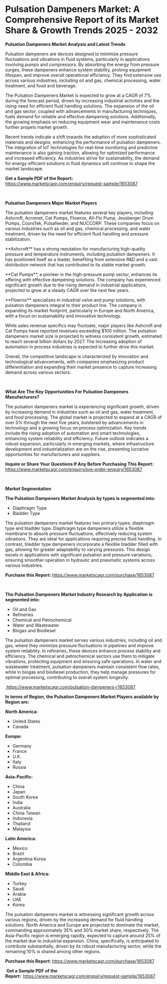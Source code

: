 <p><h1>Pulsation Dampeners Market: A Comprehensive Report of its Market Share & Growth Trends 2025 - 2032</h1></p><p><strong>Pulsation Dampeners Market Analysis and Latest Trends</strong></p>
<p><p>Pulsation dampeners are devices designed to minimize pressure fluctuations and vibrations in fluid systems, particularly in applications involving pumps and compressors. By absorbing the energy from pressure surges, these dampeners enhance system stability, prolong equipment lifespan, and improve overall operational efficiency. They find extensive use across various industries, including oil and gas, chemical processing, water treatment, and food and beverage.</p><p>The Pulsation Dampeners Market is expected to grow at a CAGR of 7% during the forecast period, driven by increasing industrial activities and the rising need for efficient fluid handling solutions. The expansion of the oil and gas sector, coupled with advancements in manufacturing techniques, fuels demand for reliable and effective dampening solutions. Additionally, the growing emphasis on reducing equipment wear and maintenance costs further propels market growth.</p><p>Recent trends indicate a shift towards the adoption of more sophisticated materials and designs, enhancing the performance of pulsation dampeners. The integration of IoT technologies for real-time monitoring and predictive maintenance is also gaining traction, allowing for optimized performance and increased efficiency. As industries strive for sustainability, the demand for energy-efficient solutions in fluid dynamics will continue to shape the market landscape.</p></p>
<p><strong>Get a Sample PDF of the Report:&nbsp;</strong> <a href="https://www.marketscagr.com/enquiry/request-sample/1653087?utm_campaign=3355&utm_medium=2&utm_source=Github&utm_content=ia&utm_term=16042025&utm_id=pulsation-dampeners">https://www.marketscagr.com/enquiry/request-sample/1653087</a></p>
<p>&nbsp;</p>
<p><strong>Pulsation Dampeners Major Market Players</strong></p>
<p><p>The pulsation dampeners market features several key players, including Ashcroft, Acromet, Cat Pumps, Flowrox, All-Flo Pump, Jessberger Drum Pumps, CoorsTek, Pulsafeeder, and NUCCORP. These companies focus on various industries such as oil and gas, chemical processing, and water treatment, driven by the need for efficient fluid handling and pressure stabilization.</p><p>**Ashcroft** has a strong reputation for manufacturing high-quality pressure and temperature instruments, including pulsation dampeners. It has positioned itself as a leader, benefiting from extensive R&D and a vast distribution network that has contributed to its stable market growth.</p><p>**Cat Pumps**, a pioneer in the high-pressure pump sector, enhances its offering with effective dampening solutions. The company has experienced significant growth due to the rising demand in industrial applications, projected to grow at a steady CAGR over the next few years.</p><p>**Flowrox** specializes in industrial valve and pump solutions, with pulsation dampeners integral to their product line. The company is expanding its market footprint, particularly in Europe and North America, with a focus on sustainability and innovative technology.</p><p>While sales revenue specifics may fluctuate, major players like Ashcroft and Cat Pumps have reported revenues exceeding $100 million. The pulsation dampeners market size is projected to witness consistent growth, estimated to reach several billion dollars by 2027. The increasing adoption of automation in process industries is expected to further drive this market.</p><p>Overall, the competitive landscape is characterized by innovation and technological advancements, with companies emphasizing product differentiation and expanding their market presence to capture increasing demand across various sectors.</p></p>
<p>&nbsp;</p>
<p><strong>What Are The Key Opportunities For Pulsation Dampeners Manufacturers?</strong></p>
<p><p>The pulsation dampeners market is experiencing significant growth, driven by increasing demand in industries such as oil and gas, water treatment, and food processing. The global market is projected to expand at a CAGR of over 5% through the next five years, bolstered by advancements in technology and a growing focus on process optimization. Key trends include the rising adoption of automation and smart technologies, enhancing system reliability and efficiency. Future outlook indicates a robust expansion, particularly in emerging markets, where infrastructure development and industrialization are on the rise, presenting lucrative opportunities for manufacturers and suppliers.</p></p>
<p><strong>Inquire or Share Your Questions If Any Before Purchasing This Report:</strong> <a href="https://www.marketscagr.com/enquiry/pre-order-enquiry/1653087?utm_campaign=3355&utm_medium=2&utm_source=Github&utm_content=ia&utm_term=16042025&utm_id=pulsation-dampeners">https://www.marketscagr.com/enquiry/pre-order-enquiry/1653087</a></p>
<p>&nbsp;</p>
<p><strong>Market Segmentation</strong></p>
<p><strong>The Pulsation Dampeners Market Analysis by types is segmented into:</strong></p>
<p><ul><li>Diaphragm Type</li><li>Bladder Type</li></ul></p>
<p><p>The pulsation dampeners market features two primary types: diaphragm type and bladder type. Diaphragm type dampeners utilize a flexible membrane to absorb pressure fluctuations, effectively reducing system vibrations. They are ideal for applications requiring precise fluid handling. In contrast, bladder type dampeners incorporate a flexible bladder filled with gas, allowing for greater adaptability to varying pressures. This design excels in applications with significant pulsation and pressure variations, ensuring smoother operation in hydraulic and pneumatic systems across various industries.</p></p>
<p><strong>Purchase this Report:&nbsp;</strong><a href="https://www.marketscagr.com/purchase/1653087?utm_campaign=3355&utm_medium=2&utm_source=Github&utm_content=ia&utm_term=16042025&utm_id=pulsation-dampeners">https://www.marketscagr.com/purchase/1653087</a></p>
<p>&nbsp;</p>
<p><strong>The Pulsation Dampeners Market Industry Research by Application is segmented into:</strong></p>
<p><ul><li>Oil and Gas</li><li>Refineries</li><li>Chemical and Petrochemical</li><li>Water and Wastewater</li><li>Biogas and Biodiesel</li></ul></p>
<p><p>The pulsation dampeners market serves various industries, including oil and gas, where they minimize pressure fluctuations in pipelines and improve system reliability. In refineries, these devices enhance process stability and efficiency. The chemical and petrochemical sectors use them to mitigate vibrations, protecting equipment and ensuring safe operations. In water and wastewater treatment, pulsation dampeners maintain consistent flow rates, while in biogas and biodiesel production, they help manage pressures for optimal processing, contributing to overall system longevity.</p></p>
<p><a href="https://www.marketscagr.com/pulsation-dampeners-r1653087?utm_campaign=3355&utm_medium=2&utm_source=Github&utm_content=ia&utm_term=16042025&utm_id=pulsation-dampeners">&nbsp;https://www.marketscagr.com/pulsation-dampeners-r1653087</a></p>
<p><strong>In terms of Region, the Pulsation Dampeners Market Players available by Region are:</strong></p>
<p>
    <p> <strong> North America: </strong>
        <ul>
            <li>United States</li>
            <li>Canada</li>
        </ul>
        </p> 
    <p> <strong> Europe: </strong>
        <ul>
            <li>Germany</li>
            <li>France</li>
            <li>U.K.</li>
            <li>Italy</li>
            <li>Russia</li>
        </ul>
        </p> 
    <p> <strong> Asia-Pacific: </strong>
        <ul>
            <li>China</li>
            <li>Japan</li>
            <li>South Korea</li>
            <li>India</li>
            <li>Australia</li>
            <li>China Taiwan</li>
            <li>Indonesia</li>
            <li>Thailand</li>
            <li>Malaysia</li>
        </ul>
        </p> 
    <p> <strong> Latin America: </strong>
        <ul>
            <li>Mexico</li>
            <li>Brazil</li>
            <li>Argentina Korea</li>
            <li>Colombia</li>
        </ul>
        </p> 
    <p> <strong> Middle East & Africa: </strong>
        <ul>
            <li>Turkey</li>
            <li>Saudi</li>
            <li>Arabia</li>
            <li>UAE</li>
            <li>Korea</li>
        </ul>
    </p>
    </p>
<p><p>The pulsation dampeners market is witnessing significant growth across various regions, driven by the increasing demand for fluid handling solutions. North America and Europe are projected to dominate the market, commanding approximately 35% and 30% market share, respectively. The Asia-Pacific region is emerging rapidly, expected to capture around 25% of the market due to industrial expansion. China, specifically, is anticipated to contribute substantially, driven by its robust manufacturing sector, while the remaining 10% is shared among other regions.</p></p>
<p><strong>Purchase this Report: </strong><a href="https://www.marketscagr.com/purchase/1653087?utm_campaign=3355&utm_medium=2&utm_source=Github&utm_content=ia&utm_term=16042025&utm_id=pulsation-dampeners">https://www.marketscagr.com/purchase/1653087</a></p>
<p>&nbsp;<strong>Get a Sample PDF of the Report:&nbsp;&nbsp;</strong><a href="https://www.marketscagr.com/enquiry/request-sample/1653087?utm_campaign=3355&utm_medium=2&utm_source=Github&utm_content=ia&utm_term=16042025&utm_id=pulsation-dampeners">https://www.marketscagr.com/enquiry/request-sample/1653087</a></p>
<p><strong></strong></p>
<p><p></p><p></p><p></p></p>